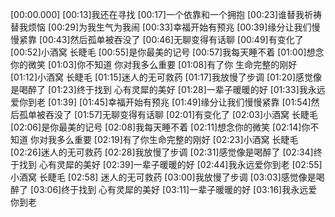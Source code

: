 [00:00.000][00:13]我还在寻找[00:17]一个依靠和一个拥抱[00:23]谁替我祈祷 替我烦恼[00:29]为我生气为我闹[00:33]幸福开始有预兆[00:39]缘分让我们慢慢紧靠[00:43]然后孤单被吞没了[00:46]无聊变得有话聊[00:49]有变化了[00:52]小酒窝 长睫毛[00:55]是你最美的记号[00:57]我每天睡不着[01:00]想念你的微笑[01:03]你不知道 你对我多么重要[01:08]有了你 生命完整的刚好[01:12]小酒窝 长睫毛[01:15]迷人的无可救药[01:17]我放慢了步调[01:20]感觉像是喝醉了[01:23]终于找到 心有灵犀的美好[01:28]一辈子暖暖的好[01:33]我永远爱你到老[01:39][01:45]幸福开始有预兆[01:49]缘分让我们慢慢紧靠[01:54]然后孤单被吞没了[01:57]无聊变得有话聊[02:01]有变化了[02:03]小酒窝 长睫毛[02:06]是你最美的记号[02:08]我每天睡不着[02:11]想念你的微笑[02:14]你不知道 你对我多么重要[02:19]有了你生命完整的刚好[02:23]小酒窝 长睫毛[02:26]迷人的无可救药[02:28]我放慢了步调[02:31]感觉像是喝醉了[02:34]终于找到 心有灵犀的美好[02:39]一辈子暖暖的好[02:44]我永远爱你到老[02:55]小酒窝 长睫毛[02:58] 迷人的无可救药[03:00]我放慢了步调[03:03]感觉像是喝醉了[03:06]终于找到 心有灵犀的美好[03:11]一辈子暖暖的好[03:16]我永远爱你到老